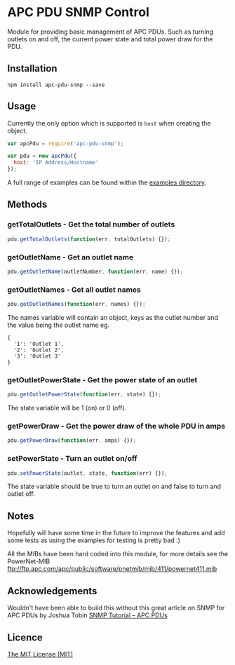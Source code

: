 # APC PDU SNMP Control

Module for providing basic management of APC PDUs. Such as turning outlets on and off, the current power state and total power draw for the PDU.


## Installation

```
npm install apc-pdu-snmp --save
```

  
## Usage


Currently the only option which is supported is `host` when creating the object.
 
```javascript
var apcPdu = require('apc-pdu-snmp');

var pdu = new apcPdu({
  host: 'IP Address/Hostname'
});
```

A full range of examples can be found within the [examples directory](https://github.com/phillipsnick/apc-pdu-snmp/tree/master/examples).


## Methods

### getTotalOutlets - Get the total number of outlets

```javascript
pdu.getTotalOutlets(function(err, totalOutlets) {});
```


### getOutletName - Get an outlet name

```javascript
pdu.getOutletName(outletNumber, function(err, name) {});
```


### getOutletNames - Get all outlet names

```javascript
pdu.getOutletNames(function(err, names) {});
```

The names variable will contain an object, keys as the outlet number and the value being the outlet name eg.

```
{ 
  '1': 'Outlet 1',
  '2': 'Outlet 2',
  '3': 'Outlet 3'
}
```


### getOutletPowerState - Get the power state of an outlet

```javascript
pdu.getOutletPowerState(function(err, state) {});
```

The state variable will be 1 (on) or 0 (off).


### getPowerDraw - Get the power draw of the whole PDU in amps

```javascript
pdu.getPowerDraw(function(err, amps) {});
```


### setPowerState - Turn an outlet on/off

```javascript
pdu.setPowerState(outlet, state, function(err) {});
```

The state variable should be true to turn an outlet on and false to turn and outlet off.

  
## Notes

Hopefully will have some time in the future to improve the features and add some tests as using the examples for testing is pretty bad :)

All the MIBs have been hard coded into this module, for more details see the PowerNet-MIB ftp://ftp.apc.com/apc/public/software/pnetmib/mib/411/powernet411.mib


## Acknowledgements

Wouldn't have been able to build this without this great article on SNMP for APC PDUs by Joshua Tobin [SNMP Tutorial – APC PDUs](http://tobinsramblings.wordpress.com/2011/05/03/snmp-tutorial-apc-pdus/)


## Licence

[The MIT License (MIT)](https://github.com/phillipsnick/apc-pdu-snmp/blob/master/LICENSE)
